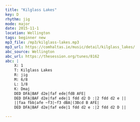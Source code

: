 ```yaml
---
title: "Kilglass Lakes"
key: D
rhythm: jig
mode: major
date: 2015-11-1
location: Wellington
tags: beginner new
mp3_file: /mp3/kilglass-lakes.mp3
mp3_url: https://comhaltas.ie/music/detail/kilglass_lakes/
abc_source: Wellington
abc_url: https://thesession.org/tunes/8162
abc: |
    X: 1
    T: Kilglass Lakes
    R: jig
    M: 6/8
    L: 1/8
    K: Dmaj
    DED DFA|BAF d2e|faf ede|fdB AFE|
    DED DFA|BAF d2e|faf ede|1 fdd d2 D :|2 fdd d2 e ||
    ||faa fbb|afe ~f3|~f3 dBA|(3Bcd B AFE|
    DED DFA|BAF d2e|faf ede|1 fdd d2 e :|2 fdd d2 D ||

---
```


